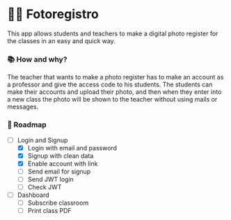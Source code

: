 # 🧑‍🏫 Fotoregistro
This app allows students and teachers to make a digital photo register for the classes in an easy and quick way.

### 📚 How and why?
The teacher that wants to make a photo register has to make an account as a professor and give the access code to his students. The students can make their accounts and upload their photo, and then when they enter into a new class the photo will be shown to the teacher without using mails or messages.

### 🚀 Roadmap
- [ ] Login and Signup
    - [X] Login with email and password
    - [X] Signup with clean data
    - [X] Enable account with link
    - [ ] Send email for signup
    - [ ] Send JWT login
    - [ ] Check JWT
- [ ] Dashboard
    - [ ] Subscribe classroom
    - [ ] Print class PDF